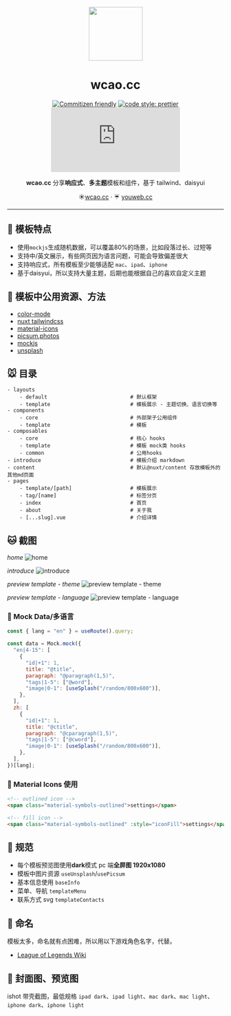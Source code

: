 <p align="center">
<img width='125' src="https://imagedelivery.net/C1c8i0JtRURCOUA0iRLBpQ/35605933-f760-4275-a17c-1ccd36186400/sm"/>
</p>

<div align='center'>
  
# wcao.cc
  
[![Commitizen friendly](https://img.shields.io/badge/commitizen-friendly-brightgreen.svg)](http://commitizen.github.io/cz-cli/) [![code style: prettier](https://img.shields.io/badge/code_style-prettier-ff69b4.svg)](https://github.com/prettier/prettier) ![MIT](https://img.shields.io/github/license/meetqy/wcao.cc)
  
**wcao.cc** 分享**响应式**、**多主题**模板和组件，基于 tailwind、daisyui
  
   ☀️[wcao.cc](https://wcao.cc) · ☔ [youweb.cc](https://youweb.cc)
  
</div>

---

## 🐹 模板特点

- 使用`mockjs`生成随机数据，可以覆盖80%的场景，比如段落过长、过短等
- 支持中/英文展示，有些网页因为语言问题，可能会导致偏差很大
- 支持响应式，所有模板至少能够适配 `mac`、`ipad`、`iphone`
- 基于daisyui，所以支持大量主题，后期也能根据自己的喜欢自定义主题


## 🐶 模板中公用资源、方法

- [color-mode](https://color-mode.nuxtjs.org/)
- [nuxt tailwindcss](https://tailwindcss.nuxtjs.org/examples/daisyui)
- [material-icons](https://fonts.google.com/icons)
- [picsum.photos](https://picsum.photos/)
- [mockjs](http://mockjs.com)
- [unsplash](https://unsplash.com)


## 🐭 目录

```tree
- layouts
    - default                           # 默认框架
    - template                          # 模板展示 - 主题切换、语言切换等
- components
    - core                              # 外部架子公用组件
    - template                          # 模板
- composables
    - core                              # 核心 hooks
    - template                          # 模板 mock类 hooks
    - common                            # 公用hooks
- introduce                             # 模板介绍 markdown
- content                               # 默认@nuxt/content 存放模板外的其他md页面
- pages
    - template/[path]                   # 模板展示
    - tag/[name]                        # 标签分页
    - index                             # 首页
    - about                             # 关于我
    - [...slug].vue                     # 介绍详情
```



## 🐱 截图

*home* 
![home](https://imagedelivery.net/C1c8i0JtRURCOUA0iRLBpQ/3bf43943-b161-4f84-6300-950b46570100/public)

*introduce*
![introduce](https://imagedelivery.net/C1c8i0JtRURCOUA0iRLBpQ/95087266-b9b7-4261-58c6-6f88f2172a00/public)

*preview template - theme*
![preview template - theme](https://imagedelivery.net/C1c8i0JtRURCOUA0iRLBpQ/2c3be84f-d76a-4db3-a350-9de16463bd00/public)

*preview template - language*
![preview template - language](https://imagedelivery.net/C1c8i0JtRURCOUA0iRLBpQ/9001aa78-95ab-4ede-66ea-1f42ab2dcc00/public)


### 🐰 Mock Data/多语言

```js
const { lang = "en" } = useRoute().query;

const data = Mock.mock({
  "en|4-15": [
    {
      "id|+1": 1,
      title: "@title",
      paragraph: "@paragraph(1,5)",
      "tags|1-5": ["@word"],
      "image|0-1": [useSplash("/random/800x600")],
    },
  ],
  zh: [
    {
      "id|+1": 1,
      title: "@ctitle",
      paragraph: "@cparagraph(1,5)",
      "tags|1-5": ["@cword"],
      "image|0-1": [useSplash("/random/800x600")],
    },
  ],
})[lang];
```

### 🐺 Material Icons 使用

```html
<!-- outlined icon -->
<span class="material-symbols-outlined">settings</span>

<!-- fill icon -->
<span class="material-symbols-outlined" :style="iconFill">settings</span>
```

## 🐸 规范

- 每个模板预览图使用**dark**模式 pc 端**全屏图 1920x1080**
- 模板中图片资源 `useUnsplash`/`usePicsum`
- 基本信息使用 `baseInfo`
- 菜单、导航 `templateMenu`
- 联系方式 svg `templateContacts`

## 🐯 命名

模板太多，命名就有点困难，所以用以下游戏角色名字，代替。

- [League of Legends Wiki](https://leagueoflegends.fandom.com/wiki/List_of_champions)

## 🐨 封面图、预览图

ishot 带壳截图，最低规格 `ipad dark`、`ipad light`、`mac dark`、`mac light`、`iphone dark`、`iphone light`
